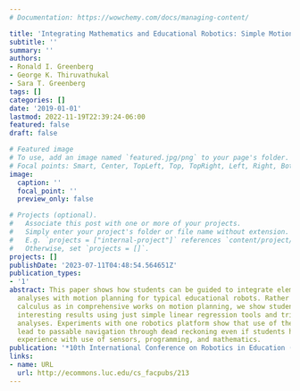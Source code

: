 ```yaml
---
# Documentation: https://wowchemy.com/docs/managing-content/

title: 'Integrating Mathematics and Educational Robotics: Simple Motion Planning'
subtitle: ''
summary: ''
authors:
- Ronald I. Greenberg
- George K. Thiruvathukal
- Sara T. Greenberg
tags: []
categories: []
date: '2019-01-01'
lastmod: 2022-11-19T22:39:24-06:00
featured: false
draft: false

# Featured image
# To use, add an image named `featured.jpg/png` to your page's folder.
# Focal points: Smart, Center, TopLeft, Top, TopRight, Left, Right, BottomLeft, Bottom, BottomRight.
image:
  caption: ''
  focal_point: ''
  preview_only: false

# Projects (optional).
#   Associate this post with one or more of your projects.
#   Simply enter your project's folder or file name without extension.
#   E.g. `projects = ["internal-project"]` references `content/project/deep-learning/index.md`.
#   Otherwise, set `projects = []`.
projects: []
publishDate: '2023-07-11T04:48:54.564651Z'
publication_types:
- '1'
abstract: This paper shows how students can be guided to integrate elementary mathematical
  analyses with motion planning for typical educational robots. Rather than using
  calculus as in comprehensive works on motion planning, we show students can achieve
  interesting results using just simple linear regression tools and trigonometric
  analyses. Experiments with one robotics platform show that use of these tools can
  lead to passable navigation through dead reckoning even if students have limited
  experience with use of sensors, programming, and mathematics.
publication: '*10th International Conference on Robotics in Education (RiE)*'
links:
- name: URL
  url: http://ecommons.luc.edu/cs_facpubs/213
---
```

